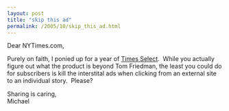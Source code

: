 ```yaml
---
layout: post
title: "skip this ad"
permalink: /2005/10/skip_this_ad.html
---
```


<p>Dear NYTimes.com,</p>

<p>Purely on faith, I ponied up for a year of <a href="http://select.nytimes.com/">Times Select</a>.&nbsp; While you actually figure out what the product is beyond Tom Friedman, the least you could do for subscribers is kill the interstital ads when clicking from an external site to an individual story.&nbsp; Please?</p>

<p>Sharing is caring,<br />Michael</p>


